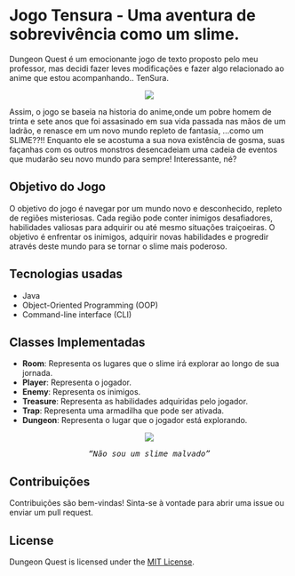# Jogo Tensura - Uma aventura de sobrevivência como um slime.

Dungeon Quest é um emocionante jogo de texto proposto pelo meu professor, mas decidi fazer leves modificações e fazer algo relacionado ao anime que estou acompanhando.. TenSura.
 <p align="center">
<img src="https://github.com/GretzelKattia/Tensura-game/assets/146984390/4fa4dab6-5ad6-4fca-b015-f429a317c4f9" />
</p>

Assim, o jogo se baseia na historia do anime,onde um pobre homem de trinta e sete anos que foi assasinado em sua vida passada nas mãos de um ladrão, e renasce em um novo mundo repleto de fantasia, ...como um SLIME??!! Enquanto ele se acostuma a sua nova existência de gosma, suas façanhas com os outros monstros desencadeiam uma cadeia de eventos que mudarão seu novo mundo para sempre! Interessante, né?

## Objetivo do Jogo

O objetivo do jogo é navegar por um mundo novo e desconhecido, repleto de regiões misteriosas. Cada região pode conter inimigos desafiadores, habilidades valiosas para adquirir ou até mesmo situações traiçoeiras. O objetivo é enfrentar os inimigos, adquirir novas habilidades e progredir através deste mundo para se tornar o slime mais poderoso.

## Tecnologias usadas

- Java
- Object-Oriented Programming (OOP)
- Command-line interface (CLI)

## Classes Implementadas

- **Room**: Representa os lugares que o slime irá explorar ao longo de sua jornada.
- **Player**: Representa o jogador.
- **Enemy**: Representa os inimigos.
- **Treasure**: Representa as habilidades adquiridas pelo jogador.
- **Trap**: Representa uma armadilha que pode ser ativada.
- **Dungeon**: Representa o lugar que o jogador está explorando.

<p align="center">
  <img src="https://github.com/GretzelKattia/Tensura-game/assets/146984390/851a8434-884a-4644-ab26-9e5e48066222" />
</p>


  <div align="center">
  <pre><i>“Não sou um slime malvado”</i></pre>
</div>


## Contribuições

Contribuições são bem-vindas! Sinta-se à vontade para abrir uma issue ou enviar um pull request.

## License

Dungeon Quest is licensed under the [MIT License](LICENSE).

